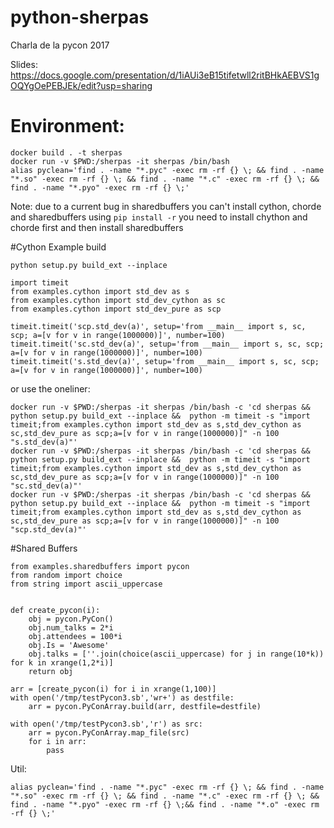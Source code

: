 # python-sherpas
Charla de la pycon 2017

Slides: https://docs.google.com/presentation/d/1iAUi3eB15tifetwll2ritBHkAEBVS1gOQYgOePEBJEk/edit?usp=sharing

# Environment:
```
docker build . -t sherpas
docker run -v $PWD:/sherpas -it sherpas /bin/bash
alias pyclean='find . -name "*.pyc" -exec rm -rf {} \; && find . -name "*.so" -exec rm -rf {} \; && find . -name "*.c" -exec rm -rf {} \; && find . -name "*.pyo" -exec rm -rf {} \;'

```
Note: due to a current bug in sharedbuffers you can't install cython, chorde and sharedbuffers using
`pip install -r` you need to install chython and chorde first and then install sharedbuffers

#Cython Example
build
```
python setup.py build_ext --inplace
```

```
import timeit
from examples.cython import std_dev as s
from examples.cython import std_dev_cython as sc
from examples.cython import std_dev_pure as scp

timeit.timeit('scp.std_dev(a)', setup='from __main__ import s, sc, scp; a=[v for v in range(1000000)]', number=100)
timeit.timeit('sc.std_dev(a)', setup='from __main__ import s, sc, scp; a=[v for v in range(1000000)]', number=100)
timeit.timeit('s.std_dev(a)', setup='from __main__ import s, sc, scp; a=[v for v in range(1000000)]', number=100)
```
 or use the oneliner:
```
docker run -v $PWD:/sherpas -it sherpas /bin/bash -c 'cd sherpas && python setup.py build_ext --inplace &&  python -m timeit -s "import timeit;from examples.cython import std_dev as s,std_dev_cython as sc,std_dev_pure as scp;a=[v for v in range(1000000)]" -n 100 "s.std_dev(a)"'
docker run -v $PWD:/sherpas -it sherpas /bin/bash -c 'cd sherpas && python setup.py build_ext --inplace &&  python -m timeit -s "import timeit;from examples.cython import std_dev as s,std_dev_cython as sc,std_dev_pure as scp;a=[v for v in range(1000000)]" -n 100 "sc.std_dev(a)"'
docker run -v $PWD:/sherpas -it sherpas /bin/bash -c 'cd sherpas && python setup.py build_ext --inplace &&  python -m timeit -s "import timeit;from examples.cython import std_dev as s,std_dev_cython as sc,std_dev_pure as scp;a=[v for v in range(1000000)]" -n 100 "scp.std_dev(a)"'
```

#Shared Buffers
```
from examples.sharedbuffers import pycon
from random import choice
from string import ascii_uppercase


def create_pycon(i):
    obj = pycon.PyCon()
    obj.num_talks = 2*i
    obj.attendees = 100*i
    obj.Is = 'Awesome'
    obj.talks = [''.join(choice(ascii_uppercase) for j in range(10*k)) for k in xrange(1,2*i)]
    return obj

arr = [create_pycon(i) for i in xrange(1,100)]
with open('/tmp/testPycon3.sb','wr+') as destfile:
    arr = pycon.PyConArray.build(arr, destfile=destfile)

with open('/tmp/testPycon3.sb','r') as src:
    arr = pycon.PyConArray.map_file(src)
    for i in arr:
        pass
```
Util:
```
alias pyclean='find . -name "*.pyc" -exec rm -rf {} \; && find . -name "*.so" -exec rm -rf {} \; && find . -name "*.c" -exec rm -rf {} \; && find . -name "*.pyo" -exec rm -rf {} \;&& find . -name "*.o" -exec rm -rf {} \;'
```
